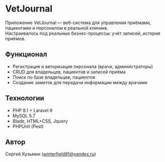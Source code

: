 # VetJournal

Приложение VetJournal — веб-система для управления приёмами, пациентами и персоналом в реальной клинике.  
Настраивалось под реальные бизнес-процессы: учёт записей, история приёмов.

## Функционал
- Регистрация и авторизация персонала (врачи, администраторы)
- CRUD для владельцев, пациентов и записей приёма
- Поиск по базе владельцев, пациентов
- Создание заметок для передачи информации между врачами

## Технологии
- PHP 8.1 + Laravel 9
- MySQL 5.7
- Blade, HTML+CSS, Jquery
- PHPUnit (Pest)

## Автор
Сергей Кузьмин (<winterfield91@yandex.ru>)  
